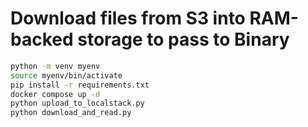 # Download files from S3 into RAM-backed storage to pass to Binary

```bash
python -m venv myenv
source myenv/bin/activate
pip install -r requirements.txt
docker compose up -d
python upload_to_localstack.py
python download_and_read.py
```
